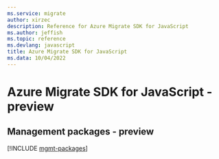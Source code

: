 ```yaml
---
ms.service: migrate
author: xirzec
description: Reference for Azure Migrate SDK for JavaScript
ms.author: jeffish
ms.topic: reference
ms.devlang: javascript
title: Azure Migrate SDK for JavaScript
ms.data: 10/04/2022
---
```

# Azure Migrate SDK for JavaScript - preview

## Management packages - preview
[!INCLUDE [mgmt-packages](migrate-mgmt-index.md)]

